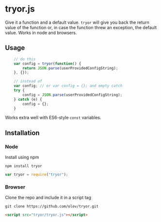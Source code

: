# tryor.js
Give it a function and a default value. `tryor` will give you back the return value of
the function or, in case the function threw an exception, the default value.
Works in node and browsers.



## Usage
```javascript
    // do this
    var config = tryor(function() {
        return JSON.parse(userProvidedConfigString);
    }, {});

    // instead of
    var config; // or var config = {}; and empty catch
    try {
        config = JSON.parse(userProvidedConfigString);
    } catch (e) {
        config = {};
    }
```

Works extra well with ES6-style `const` variables.



## Installation

### Node
Install using npm

    npm install tryor

```javascript
var tryor = require("tryor");
```

### Browser
Clone the repo and include it in a script tag

    git clone https://github.com/olov/tryor.git

```html
<script src="tryor/tryor.js"></script>
```
